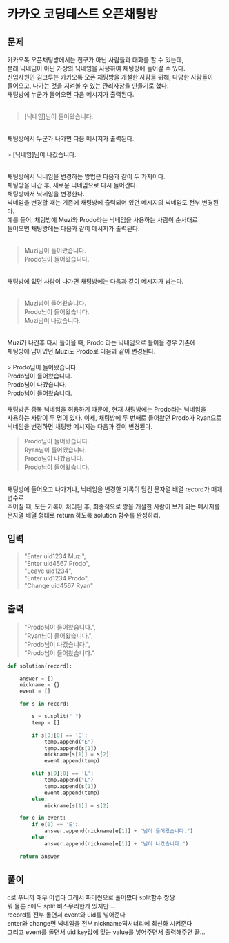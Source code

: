 # 카카오 코딩테스트 오픈채팅방

## 문제
카카오톡 오픈채팅방에서는 친구가 아닌 사람들과 대화를 할 수 있는데,</br>
본래 닉네임이 아닌 가상의 닉네임을 사용하여 채팅방에 들어갈 수 있다.</br>
신입사원인 김크루는 카카오톡 오픈 채팅방을 개설한 사람을 위해, 다양한 사람들이</br>
들어오고, 나가는 것을 지켜볼 수 있는 관리자창을 만들기로 했다. </br>
채팅방에 누군가 들어오면 다음 메시지가 출력된다.</br>
</br>
> [닉네임]님이 들어왔습니다.</br>
</br>
채팅방에서 누군가 나가면 다음 메시지가 출력된다.</br>

</br>
> [닉네임]님이 나갔습니다.</br>
</br>

채팅방에서 닉네임을 변경하는 방법은 다음과 같이 두 가지이다.</br>
채팅방을 나간 후, 새로운 닉네임으로 다시 들어간다.</br>
채팅방에서 닉네임을 변경한다.</br>
닉네임을 변경할 때는 기존에 채팅방에 출력되어 있던 메시지의 닉네임도 전부 변경된다.</br>
예를 들어, 채팅방에 Muzi와 Prodo라는 닉네임을 사용하는 사람이 순서대로</br>
들어오면 채팅방에는 다음과 같이 메시지가 출력된다.</br>
</br>
> Muzi님이 들어왔습니다.</br>
Prodo님이 들어왔습니다.</br>
</br>
채팅방에 있던 사람이 나가면 채팅방에는 다음과 같이 메시지가 남는다.</br>
</br>

> Muzi님이 들어왔습니다.</br>
Prodo님이 들어왔습니다.</br>
Muzi님이 나갔습니다.</br>
</br>
Muzi가 나간후 다시 들어올 때, Prodo 라는 닉네임으로 들어올 경우 기존에</br>
채팅방에 남아있던 Muzi도 Prodo로 다음과 같이 변경된다.</br>
</br>
> Prodo님이 들어왔습니다.</br>
Prodo님이 들어왔습니다.</br>
Prodo님이 나갔습니다.</br>
Prodo님이 들어왔습니다.</br>
</br>
채팅방은 중복 닉네임을 허용하기 때문에, 현재 채팅방에는 Prodo라는 닉네임을 </br>
사용하는 사람이 두 명이 있다. 이제, 채팅방에 두 번째로 들어왔던 Prodo가 Ryan으로 </br>
닉네임을 변경하면 채팅방 메시지는 다음과 같이 변경된다.</br>

> Prodo님이 들어왔습니다.</br>
Ryan님이 들어왔습니다.</br>
Prodo님이 나갔습니다.</br>
Prodo님이 들어왔습니다.</br>
</br>
채팅방에 들어오고 나가거나, 닉네임을 변경한 기록이 담긴 문자열 배열 record가 매개변수로</br>
주어질 때, 모든 기록이 처리된 후, 최종적으로 방을 개설한 사람이 보게 되는 메시지를</br>
문자열 배열 형태로 return 하도록 solution 함수를 완성하라.

## 입력
> "Enter uid1234 Muzi",</br>
"Enter uid4567 Prodo",</br>
"Leave uid1234",</br>
"Enter uid1234 Prodo",</br>
"Change uid4567 Ryan"

## 출력
> "Prodo님이 들어왔습니다.",</br>
"Ryan님이 들어왔습니다.", </br>
"Prodo님이 나갔습니다.", </br>
"Prodo님이 들어왔습니다."

```python
def solution(record):

    answer = []
    nickname = {}
    event = []

    for s in record:

        s = s.split(" ")
        temp = []

        if s[0][0] == 'E':
            temp.append("E")
            temp.append(s[1])
            nickname[s[1]] = s[2]
            event.append(temp)

        elif s[0][0] == 'L':
            temp.append("L")
            temp.append(s[1])
            event.append(temp)
        else:
            nickname[s[1]] = s[2]

    for e in event:
        if e[0] == 'E':
            answer.append(nickname[e[1]] + "님이 들어왔습니다.")
        else:
            answer.append(nickname[e[1]] + "님이 나갔습니다.")

    return answer
```

## 풀이
c로 푸니까 매우 어렵다 그래서 파이썬으로 풀어봤다 split함수 짱짱 </br>
뭐 물론 c에도 split 비스무리한게 있지만 ... </br>
record를 전부 돌면서 event와 uid를 넣어준다 </br>
enter와 change면 닉네임을 전부 nickname딕셔너리에 최신화 시켜준다 </br>
그리고 event를 돌면서 uid key값에 맞는 value를 넣어주면서 출력해주면 끝...

